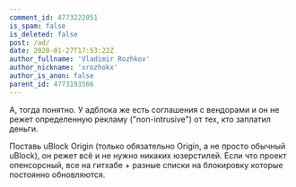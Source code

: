 ```yaml
---
comment_id: 4773222051
is_spam: false
is_deleted: false
post: /ad/
date: 2020-01-27T17:53:22Z
author_fullname: 'Vladimir Rozhkov'
author_nickname: 'xrozhokx'
author_is_anon: false
parent_id: 4773193566
---
```


<p>А, тогда понятно. У адблока же есть соглашения с вендорами и он не режет определенную рекламу ("non-intrusive") от тех, кто заплатил деньги.</p><p>Поставь uBlock Origin (только обязательно Origin, а не просто обычный uBlock), он режет всё и не нужно никаких юзерстилей. Если что проект опенсорсный, все на гитхабе + разные списки на блокировку которые постоянно обновляются.</p>
